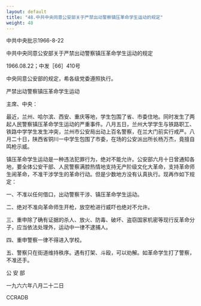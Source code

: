 ```yaml
---
layout: default
title: "48.中共中央同意公安部关于严禁出动警察镇压革命学生运动的规定"
weight: 48
---
```


中共中央批示1966-8-22

中共中央同意公安部关于严禁出动警察镇压革命学生运动的规定

1966.08.22；中发［66］410号

中央同意公安部的规定，希各级党委遵照执行。

严禁出动警察镇压革命学生运动

主席、中央：

最近，兰州、哈尔滨、西安、重庆等地，学生包围了省、市委住地。同时发生了两起人民警察镇压革命学生运动的严重事件。八月五日，兰州大学学生与铁路职工、铁路中学学生发生冲突，兰州市公安局出动上百名警察，在兰大门前实行戒严。八月二十日，陕西省铜川一中学生包围了市委，在场的公安派出所长杨万杰，竟擅自鸣枪示威。

镇压革命学生运动是一种违法犯罪行为，绝对不能允许。公安部六月十日曾通知各地，要全体公安干部、人民警察满腔热情地支持无产阶级文化大革命，支持革命师生闹革命，不准干涉学生的革命行动。但是少数地方没有认真执行。现再作如下规定：

一、不准以任何借口，出动警察干涉、镇压革命学生运动。

二、绝对不准向革命师生开枪，放空枪进行威吓也绝对不允许。

三、重申除了确有证据的杀人、放火、防毒、破坏、盗窃国家机密等现行反革命分子，应当依法处理外，运动中一律不逮捕人。

四、重申警察一律不得进入学校。

五、警察只在街道维持秩序。遇有打架、斗殴，可以劝解。如革命学生打了警察，不准还手。

公  安  部

一九六六年八月二十二日

CCRADB

